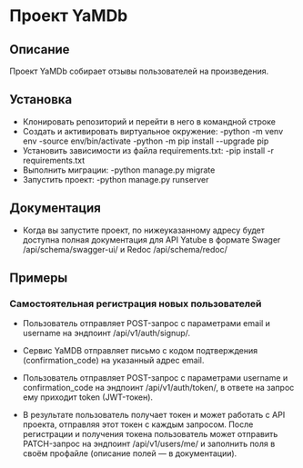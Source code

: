 # Проект YaMDb
## Описание

Проект YaMDb собирает отзывы пользователей на произведения.

## Установка

- Клонировать  репозиторий и перейти в него в командной строке
- Cоздать и активировать виртуальное окружение:
    -python -m venv env
    -source env/bin/activate
    -python -m pip install --upgrade pip
- Установить зависимости из файла requirements.txt:
    -pip install -r requirements.txt
- Выполнить миграции:
   -python manage.py migrate
- Запустить проект:
    -python manage.py runserver

## Документация
- Когда вы запустите проект, по нижеуказанному адресу будет 
доступна полная документация для API Yatube в формате Swager /api/schema/swagger-ui/ и Redoc /api/schema/redoc/


## Примеры 
### Самостоятельная регистрация новых пользователей
- Пользователь отправляет POST-запрос с параметрами email и username на эндпоинт /api/v1/auth/signup/. 
- Сервис YaMDB отправляет письмо с кодом подтверждения (confirmation_code) на указанный адрес email.
- Пользователь отправляет POST-запрос с параметрами username и confirmation_code на эндпоинт /api/v1/auth/token/, в ответе на запрос ему приходит token (JWT-токен).

- В результате пользователь получает токен и может работать с API проекта, отправляя этот токен с каждым запросом. 
После регистрации и получения токена пользователь может отправить PATCH-запрос на эндпоинт /api/v1/users/me/ и заполнить поля в своём профайле (описание полей — в документации).

